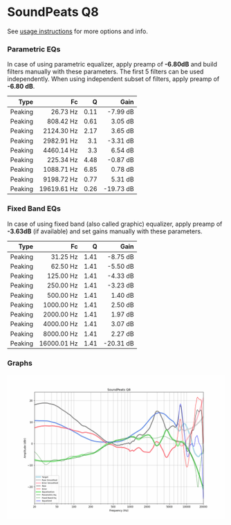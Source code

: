 # SoundPeats Q8
See [usage instructions](https://github.com/jaakkopasanen/AutoEq#usage) for more options and info.

### Parametric EQs
In case of using parametric equalizer, apply preamp of **-6.80dB** and build filters manually
with these parameters. The first 5 filters can be used independently.
When using independent subset of filters, apply preamp of **-6.80 dB**.

| Type    | Fc          |    Q | Gain      |
|--------:|------------:|-----:|----------:|
| Peaking | 26.73 Hz    | 0.11 | -7.99 dB  |
| Peaking | 808.42 Hz   | 0.61 | 3.05 dB   |
| Peaking | 2124.30 Hz  | 2.17 | 3.65 dB   |
| Peaking | 2982.91 Hz  | 3.1  | -3.31 dB  |
| Peaking | 4460.14 Hz  | 3.3  | 6.54 dB   |
| Peaking | 225.34 Hz   | 4.48 | -0.87 dB  |
| Peaking | 1088.71 Hz  | 6.85 | 0.78 dB   |
| Peaking | 9198.72 Hz  | 0.77 | 5.31 dB   |
| Peaking | 19619.61 Hz | 0.26 | -19.73 dB |

### Fixed Band EQs
In case of using fixed band (also called graphic) equalizer, apply preamp of **-3.63dB**
(if available) and set gains manually with these parameters.

| Type    | Fc          |    Q | Gain      |
|--------:|------------:|-----:|----------:|
| Peaking | 31.25 Hz    | 1.41 | -8.75 dB  |
| Peaking | 62.50 Hz    | 1.41 | -5.50 dB  |
| Peaking | 125.00 Hz   | 1.41 | -4.33 dB  |
| Peaking | 250.00 Hz   | 1.41 | -3.23 dB  |
| Peaking | 500.00 Hz   | 1.41 | 1.40 dB   |
| Peaking | 1000.00 Hz  | 1.41 | 2.50 dB   |
| Peaking | 2000.00 Hz  | 1.41 | 1.97 dB   |
| Peaking | 4000.00 Hz  | 1.41 | 3.07 dB   |
| Peaking | 8000.00 Hz  | 1.41 | 2.27 dB   |
| Peaking | 16000.01 Hz | 1.41 | -20.31 dB |

### Graphs
![](./SoundPeats%20Q8.png)